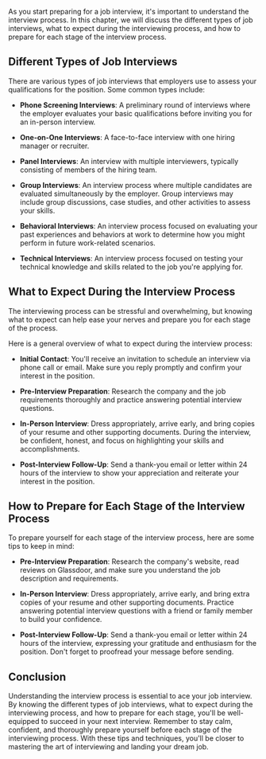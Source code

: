 
As you start preparing for a job interview, it's important to understand the interview process. In this chapter, we will discuss the different types of job interviews, what to expect during the interviewing process, and how to prepare for each stage of the interview process.

Different Types of Job Interviews
---------------------------------

There are various types of job interviews that employers use to assess your qualifications for the position. Some common types include:

* **Phone Screening Interviews**: A preliminary round of interviews where the employer evaluates your basic qualifications before inviting you for an in-person interview.

* **One-on-One Interviews**: A face-to-face interview with one hiring manager or recruiter.

* **Panel Interviews**: An interview with multiple interviewers, typically consisting of members of the hiring team.

* **Group Interviews**: An interview process where multiple candidates are evaluated simultaneously by the employer. Group interviews may include group discussions, case studies, and other activities to assess your skills.

* **Behavioral Interviews**: An interview process focused on evaluating your past experiences and behaviors at work to determine how you might perform in future work-related scenarios.

* **Technical Interviews**: An interview process focused on testing your technical knowledge and skills related to the job you're applying for.

What to Expect During the Interview Process
-------------------------------------------

The interviewing process can be stressful and overwhelming, but knowing what to expect can help ease your nerves and prepare you for each stage of the process.

Here is a general overview of what to expect during the interview process:

* **Initial Contact**: You'll receive an invitation to schedule an interview via phone call or email. Make sure you reply promptly and confirm your interest in the position.

* **Pre-Interview Preparation**: Research the company and the job requirements thoroughly and practice answering potential interview questions.

* **In-Person Interview**: Dress appropriately, arrive early, and bring copies of your resume and other supporting documents. During the interview, be confident, honest, and focus on highlighting your skills and accomplishments.

* **Post-Interview Follow-Up**: Send a thank-you email or letter within 24 hours of the interview to show your appreciation and reiterate your interest in the position.

How to Prepare for Each Stage of the Interview Process
------------------------------------------------------

To prepare yourself for each stage of the interview process, here are some tips to keep in mind:

* **Pre-Interview Preparation**: Research the company's website, read reviews on Glassdoor, and make sure you understand the job description and requirements.

* **In-Person Interview**: Dress appropriately, arrive early, and bring extra copies of your resume and other supporting documents. Practice answering potential interview questions with a friend or family member to build your confidence.

* **Post-Interview Follow-Up**: Send a thank-you email or letter within 24 hours of the interview, expressing your gratitude and enthusiasm for the position. Don't forget to proofread your message before sending.

Conclusion
----------

Understanding the interview process is essential to ace your job interview. By knowing the different types of job interviews, what to expect during the interviewing process, and how to prepare for each stage, you'll be well-equipped to succeed in your next interview. Remember to stay calm, confident, and thoroughly prepare yourself before each stage of the interviewing process. With these tips and techniques, you'll be closer to mastering the art of interviewing and landing your dream job.
